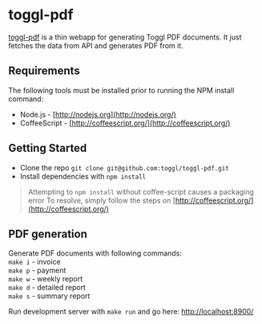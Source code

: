 # toggl-pdf

[toggl-pdf](https://github.com/toggl/toggl-pdf) is a thin webapp for generating Toggl PDF documents. 
It just fetches the data from API and generates PDF from it.

## Requirements
The following tools must be installed prior to running the NPM install command:
* Node.js - [http://nodejs.org](http://nodejs.org/)
* CoffeeScript - [http://coffeescript.org/](http://coffeescript.org/)


## Getting Started

* Clone the repo `git clone git@github.com:toggl/toggl-pdf.git`
* Install dependencies with `npm install`

> Attempting to `npm install` without coffee-script causes a packaging error 
> To resolve, simply follow the steps on  [http://coffeescript.org/](http://coffeescript.org/) 

## PDF generation
Generate PDF documents with following commands:   
  `make i` - invoice  
  `make p` - payment  
  `make w` - weekly report  
  `make d` - detailed report  
  `make s` - summary report  

Run development server with `make run` and go here:
[http://localhost:8900/](http://localhost:8900/)
